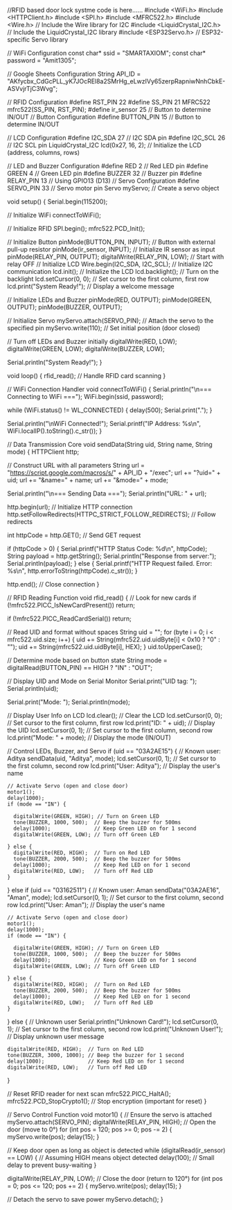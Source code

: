  //RFID based door lock systme code is here......
 #include <WiFi.h>
#include <HTTPClient.h>
#include <SPI.h>
#include <MFRC522.h>
#include <Wire.h>               // Include the Wire library for I2C
#include <LiquidCrystal_I2C.h>  // Include the LiquidCrystal_I2C library
#include <ESP32Servo.h>         // ESP32-specific Servo library  

// WiFi Configuration
const char* ssid = "SMARTAXIOM";
const char* password = "Amit1305";

// Google Sheets Configuration
String API_ID = "AKfycbx_CdGcPLL_yK7JOcREl8a2SMrHg_eLwzIVy65zerpRapniwNnhCbkE-ASVvjrTjC3Wvg";

// RFID Configuration
#define RST_PIN 22
#define SS_PIN 21
MFRC522 mfrc522(SS_PIN, RST_PIN);
#define ir_sensor 25 // Button to determine IN/OUT
// Button Configuration
#define BUTTON_PIN 15 // Button to determine IN/OUT

// LCD Configuration
#define I2C_SDA 27    // I2C SDA pin
#define I2C_SCL 26    // I2C SCL pin
LiquidCrystal_I2C lcd(0x27, 16, 2); // Initialize the LCD (address, columns, rows)

// LED and Buzzer Configuration
#define RED     2    // Red LED pin
#define GREEN   4    // Green LED pin
#define BUZZER 32    // Buzzer pin
#define RELAY_PIN 13  // Using GPIO13 (D13)
// Servo Configuration
#define SERVO_PIN 33 // Servo motor pin
Servo myServo;       // Create a servo object

void setup() {
  Serial.begin(115200);

  // Initialize WiFi
  connectToWiFi();

  // Initialize RFID
  SPI.begin();
  mfrc522.PCD_Init();

  // Initialize Button
  pinMode(BUTTON_PIN, INPUT); // Button with external pull-up resistor
  pinMode(ir_sensor, INPUT); // Initialize IR sensor as input
  pinMode(RELAY_PIN, OUTPUT);
  digitalWrite(RELAY_PIN, LOW);  // Start with relay OFF
  // Initialize LCD
  Wire.begin(I2C_SDA, I2C_SCL); // Initialize I2C communication
  lcd.init();                   // Initialize the LCD
  lcd.backlight();               // Turn on the backlight
  lcd.setCursor(0, 0);           // Set cursor to the first column, first row
  lcd.print("System Ready!");    // Display a welcome message

  // Initialize LEDs and Buzzer
  pinMode(RED, OUTPUT);
  pinMode(GREEN, OUTPUT);
  pinMode(BUZZER, OUTPUT);

  // Initialize Servo
  myServo.attach(SERVO_PIN); // Attach the servo to the specified pin
  myServo.write(110);        // Set initial position (door closed)

  // Turn off LEDs and Buzzer initially
  digitalWrite(RED, LOW);
  digitalWrite(GREEN, LOW);
  digitalWrite(BUZZER, LOW);

  Serial.println("System Ready!");
}

void loop() {
  rfid_read(); // Handle RFID card scanning
}

// WiFi Connection Handler
void connectToWiFi() {
  Serial.println("\n=== Connecting to WiFi ===");
  WiFi.begin(ssid, password);

  while (WiFi.status() != WL_CONNECTED) {
    delay(500);
    Serial.print(".");
  }

  Serial.println("\nWiFi Connected!");
  Serial.printf("IP Address: %s\n", WiFi.localIP().toString().c_str());
}

// Data Transmission Core
void sendData(String uid, String name, String mode) {
  HTTPClient http;

  // Construct URL with all parameters
  String url = "https://script.google.com/macros/s/" + API_ID + "/exec";
  url += "?uid=" + uid;
  url += "&name=" + name;
  url += "&mode=" + mode;

  Serial.println("\n=== Sending Data ===");
  Serial.println("URL: " + url);

  http.begin(url); // Initialize HTTP connection
  http.setFollowRedirects(HTTPC_STRICT_FOLLOW_REDIRECTS); // Follow redirects

  int httpCode = http.GET(); // Send GET request

  if (httpCode > 0) {
    Serial.printf("HTTP Status Code: %d\n", httpCode);
    String payload = http.getString();
    Serial.println("Response from server:");
    Serial.println(payload);
  } else {
    Serial.printf("HTTP Request failed. Error: %s\n", http.errorToString(httpCode).c_str());
  }

  http.end(); // Close connection
}

// RFID Reading Function
void rfid_read() {
  // Look for new cards
  if (!mfrc522.PICC_IsNewCardPresent()) return;

  if (!mfrc522.PICC_ReadCardSerial()) return;

  // Read UID and format without spaces
  String uid = "";
  for (byte i = 0; i < mfrc522.uid.size; i++) {
    uid += String(mfrc522.uid.uidByte[i] < 0x10 ? "0" : "");
    uid += String(mfrc522.uid.uidByte[i], HEX);
  }
  uid.toUpperCase();

  // Determine mode based on button state
  String mode = digitalRead(BUTTON_PIN) == HIGH ? "IN" : "OUT";

  // Display UID and Mode on Serial Monitor
  Serial.print("UID tag: ");
  Serial.println(uid);

  Serial.print("Mode: ");
  Serial.println(mode);

  // Display User Info on LCD
  lcd.clear(); // Clear the LCD
  lcd.setCursor(0, 0); // Set cursor to the first column, first row
  lcd.print("ID: " + uid); // Display the UID
  lcd.setCursor(0, 1); // Set cursor to the first column, second row
  lcd.print("Mode: " + mode); // Display the mode (IN/OUT)

  // Control LEDs, Buzzer, and Servo
  if (uid == "03A2AE15") { // Known user: Aditya
    sendData(uid, "Aditya", mode);
    lcd.setCursor(0, 1); // Set cursor to the first column, second row
    lcd.print("User: Aditya"); // Display the user's name

    // Activate Servo (open and close door)
    motor1();
    delay(1000);
    if (mode == "IN") {

      digitalWrite(GREEN, HIGH); // Turn on Green LED
      tone(BUZZER, 1000, 500);  // Beep the buzzer for 500ms
      delay(1000);              // Keep Green LED on for 1 second
      digitalWrite(GREEN, LOW); // Turn off Green LED

    } else {
      digitalWrite(RED, HIGH);  // Turn on Red LED
      tone(BUZZER, 2000, 500);  // Beep the buzzer for 500ms
      delay(1000);              // Keep Red LED on for 1 second
      digitalWrite(RED, LOW);   // Turn off Red LED
    }
  } else if (uid == "03162511") { // Known user: Aman
    sendData("03A2AE16", "Aman", mode);
    lcd.setCursor(0, 1); // Set cursor to the first column, second row
    lcd.print("User: Aman"); // Display the user's name

    // Activate Servo (open and close door)
    motor1();
    delay(1000);
    if (mode == "IN") {

      digitalWrite(GREEN, HIGH); // Turn on Green LED
      tone(BUZZER, 1000, 500);  // Beep the buzzer for 500ms
      delay(1000);              // Keep Green LED on for 1 second
      digitalWrite(GREEN, LOW); // Turn off Green LED

    } else {
      digitalWrite(RED, HIGH);  // Turn on Red LED
      tone(BUZZER, 2000, 500);  // Beep the buzzer for 500ms
      delay(1000);              // Keep Red LED on for 1 second
      digitalWrite(RED, LOW);   // Turn off Red LED
    }
  } else { // Unknown user
    Serial.println("Unknown Card!");
    lcd.setCursor(0, 1); // Set cursor to the first column, second row
    lcd.print("Unknown User!"); // Display unknown user message

    digitalWrite(RED, HIGH);  // Turn on Red LED
    tone(BUZZER, 3000, 1000); // Beep the buzzer for 1 second
    delay(1000);              // Keep Red LED on for 1 second
    digitalWrite(RED, LOW);   // Turn off Red LED
  }

  // Reset RFID reader for next scan
  mfrc522.PICC_HaltA();
  mfrc522.PCD_StopCrypto1(); // Stop encryption (important for reset)
}

// Servo Control Function
void motor1()
{
  // Ensure the servo is attached
  myServo.attach(SERVO_PIN);
  digitalWrite(RELAY_PIN, HIGH); 
  // Open the door (move to 0°)
  for (int pos = 120; pos >= 0; pos -= 2) {
    myServo.write(pos);
    delay(15);
  }

  // Keep door open as long as object is detected
  while (digitalRead(ir_sensor) == LOW) { // Assuming HIGH means object detected
    delay(100); // Small delay to prevent busy-waiting
  }

  digitalWrite(RELAY_PIN, LOW);
  // Close the door (return to 120°)
  for (int pos = 0; pos <= 120; pos += 2) {
    myServo.write(pos);
    delay(15);
  }

  // Detach the servo to save power
  myServo.detach();
}
